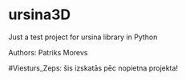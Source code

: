 # ursina3D

Just a test project for ursina library in Python

Authors:
Patriks Morevs

<!-- Vio:
Man ap 14:00 jādodas pie zobārsta :( -->

#Viesturs_Zeps: šis izskatās pēc nopietna projekta!

